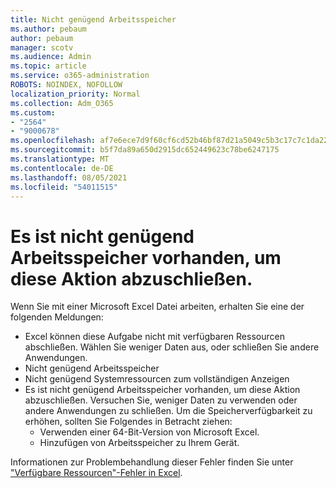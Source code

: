 ```yaml
---
title: Nicht genügend Arbeitsspeicher
ms.author: pebaum
author: pebaum
manager: scotv
ms.audience: Admin
ms.topic: article
ms.service: o365-administration
ROBOTS: NOINDEX, NOFOLLOW
localization_priority: Normal
ms.collection: Adm_O365
ms.custom:
- "2564"
- "9000678"
ms.openlocfilehash: af7e6ece7d9f60cf6cd52b46bf87d21a5049c5b3c17c7c1da2241cab0bff3264
ms.sourcegitcommit: b5f7da89a650d2915dc652449623c78be6247175
ms.translationtype: MT
ms.contentlocale: de-DE
ms.lasthandoff: 08/05/2021
ms.locfileid: "54011515"
---
```

# <a name="there-isnt-enough-memory-to-complete-this-action"></a>Es ist nicht genügend Arbeitsspeicher vorhanden, um diese Aktion abzuschließen.

Wenn Sie mit einer Microsoft Excel Datei arbeiten, erhalten Sie eine der folgenden Meldungen:

- Excel können diese Aufgabe nicht mit verfügbaren Ressourcen abschließen. Wählen Sie weniger Daten aus, oder schließen Sie andere Anwendungen.
- Nicht genügend Arbeitsspeicher
- Nicht genügend Systemressourcen zum vollständigen Anzeigen
- Es ist nicht genügend Arbeitsspeicher vorhanden, um diese Aktion abzuschließen. Versuchen Sie, weniger Daten zu verwenden oder andere Anwendungen zu schließen. Um die Speicherverfügbarkeit zu erhöhen, sollten Sie Folgendes in Betracht ziehen: 
    - Verwenden einer 64-Bit-Version von Microsoft Excel.
    - Hinzufügen von Arbeitsspeicher zu Ihrem Gerät.

Informationen zur Problembehandlung dieser Fehler finden Sie unter ["Verfügbare Ressourcen"-Fehler in Excel](https://docs.microsoft.com/office/troubleshoot/excel/available-resources-errors).